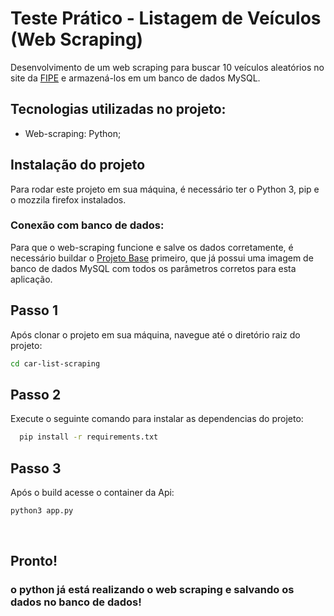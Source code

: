 # Teste Prático - Listagem de Veículos (Web Scraping)

Desenvolvimento de um web scraping para buscar 10 veículos aleatórios no site da [FIPE](https://veiculos.fipe.org.br/) e armazená-los em um banco de dados MySQL.

## Tecnologias utilizadas no projeto:
- Web-scraping: Python;

## Instalação do projeto

Para rodar este projeto em sua máquina, é necessário ter o Python 3, pip e o mozzila firefox instalados.

### Conexão com banco de dados:

Para que o web-scraping funcione e salve os dados corretamente, é necessário buildar o [Projeto Base](https://github.com/samuelvinib/car-list) primeiro, que já possui uma imagem de banco de dados MySQL com todos os parâmetros corretos para esta aplicação.

## Passo 1

Após clonar o projeto em sua máquina, navegue até o diretório raiz do projeto:

```bash
cd car-list-scraping
```

## Passo 2

Execute o seguinte comando para instalar as dependencias do projeto:

```bash
  pip install -r requirements.txt
```

## Passo 3

Após o build acesse o container da Api:

   ```bash
  python3 app.py
  ```
<br>

## Pronto!

### o python já está realizando o web scraping e salvando os dados no banco de dados!
